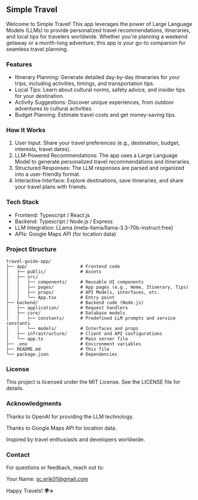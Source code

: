 ## Simple Travel
Welcome to Simple Travel! This app leverages the power of Large Language Models (LLMs) to provide personalized travel recommendations, itineraries, and local tips for travelers worldwide. Whether you're planning a weekend getaway or a month-long adventure, this app is your go-to companion for seamless travel planning.

### Features
- Itinerary Planning: Generate detailed day-by-day itineraries for your trips, including activities, timings, and transportation tips.
- Local Tips: Learn about cultural norms, safety advice, and insider tips for your destination.
- Activity Suggestions: Discover unique experiences, from outdoor adventures to cultural activities.
- Budget Planning: Estimate travel costs and get money-saving tips.

### How It Works
1. User Input: Share your travel preferences (e.g., destination, budget, interests, travel dates).
2. LLM-Powered Recommendations: The app uses a Large Language Model to generate personalized travel recommendations and itineraries.
3. Structured Responses: The LLM responses are parsed and organized into a user-friendly format.
4. Interactive Interface: Explore destinations, save itineraries, and share your travel plans with friends.

### Tech Stack
- Frontend: Typescript / React.js
- Backend: Typescript / Node.js / Express
- LLM Integration: LLama (meta-llama/llama-3.3-70b-instruct:free)
- APIs: Google Maps API (for location data)

### Project Structure
```
travel-guide-app/
├── app/                    # Frontend code
│   ├── public/             # Assets
│   ├── src/
│   │   ├── components/     # Reusable UI components
│   │   ├── pages/          # App pages (e.g., Home, Itinerary, Tips)
│   │   ├── props/          # API Models, interfaces, etc.
│   │   └── App.tsx         # Entry point
├── backend/                # Backend code (Node.js)
│   ├── application/        # Request handlers
│   ├── core/               # Database models
│   │   ├── constants/      # Predefined LLM prompts and service constants 
│   │   └── models/         # Interfaces and props
│   ├── infrastructure/     # Client and API configurations
│   └── app.ts              # Main server file
├── .env                    # Environment variables
├── README.md               # This file
└── package.json            # Dependencies
```

### License
This project is licensed under the MIT License. See the LICENSE file for details.

### Acknowledgments
Thanks to OpenAI for providing the LLM technology.

Thanks to Google Maps API for location data.

Inspired by travel enthusiasts and developers worldwide.

### Contact
For questions or feedback, reach out to:

Your Name: sc.erik01@gmail.com

Happy Travels! 🌍✈️
